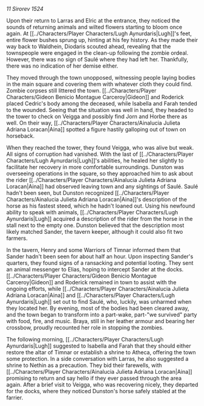 _11 Sirorev 1524_

Upon their return to Larras and Elric at the entrance, they noticed the sounds of returning animals and wilted flowers starting to bloom once again. At [[../Characters/Player Characters/Lugh Aynurdaris|Lugh]]'s feet, entire flower bushes sprung up, hinting at his fey history. As they made their way back to Waldhein, Diodaris scouted ahead, revealing that the townspeople were engaged in the clean-up following the zombie ordeal. However, there was no sign of Saulé where they had left her. Thankfully, there was no indication of her demise either.

They moved through the town unopposed, witnessing people laying bodies in the main square and covering them with whatever cloth they could find. Zombie corpses still littered the town. [[../Characters/Player Characters/Gideon Benicio Montague Carceroy|Gideon]] and Roderick placed Cedric's body among the deceased, while Isabella and Farah tended to the wounded. Seeing that the situation was well in hand, they headed to the tower to check on Veigga and possibly find Jorn and Horbe there as well. On their way, [[../Characters/Player Characters/Ainalucia Julieta Adriana Loracan|Aina]] spotted a figure hastily galloping out of town on horseback.

When they reached the tower, they found Veigga, who was alive but weak. All signs of corruption had vanished. With the last of [[../Characters/Player Characters/Lugh Aynurdaris|Lugh]]'s abilities, he healed her slightly to facilitate her recovery in more comfortable surroundings. Dunston was overseeing operations in the square, so they approached him to ask about the rider [[../Characters/Player Characters/Ainalucia Julieta Adriana Loracan|Aina]] had observed leaving town and any sightings of Saulé. Saulé hadn't been seen, but Dunston recognized [[../Characters/Player Characters/Ainalucia Julieta Adriana Loracan|Aina]]'s description of the horse as his fastest steed, which he hadn't loaned out. Using his newfound ability to speak with animals, [[../Characters/Player Characters/Lugh Aynurdaris|Lugh]] acquired a description of the rider from the horse in the stall next to the empty one. Dunston believed that the description most likely matched Sander, the tavern keeper, although it could also fit two farmers.

In the tavern, Henry and some Warriors of Timnar informed them that Sander hadn't been seen for about half an hour. Upon inspecting Sander's quarters, they found signs of a ransacking and potential looting. They sent an animal messenger to Elias, hoping to intercept Sander at the docks. [[../Characters/Player Characters/Gideon Benicio Montague Carceroy|Gideon]] and Roderick remained in town to assist with the ongoing efforts, while [[../Characters/Player Characters/Ainalucia Julieta Adriana Loracan|Aina]] and [[../Characters/Player Characters/Lugh Aynurdaris|Lugh]] set out to find Saulé, who, luckily, was unharmed when they located her. By evening, most of the bodies had been cleared away, and the town began to transform into a part-wake, part-"we survived" party with food, fire, and music. Braya, still in her leather armour and bearing her crossbow, proudly recounted her role in stopping the zombies.

The following morning, [[../Characters/Player Characters/Lugh Aynurdaris|Lugh]] suggested to Isabella and Farah that they should either restore the altar of Timnar or establish a shrine to Atheca, offering the town some protection. In a side conversation with Larras, he also suggested a shrine to Nethin as a precaution. They bid their farewells, with [[../Characters/Player Characters/Ainalucia Julieta Adriana Loracan|Aina]] promising to return and say hello if they ever passed through the area again. After a brief visit to Veigga, who was recovering nicely, they departed for the docks, where they noticed Dunston's horse safely stabled at the farrier. 
